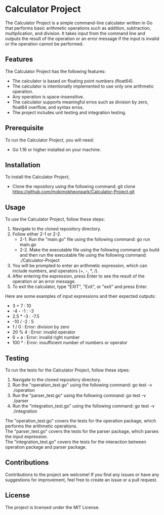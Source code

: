 # Calculator Project

The Calculator Project is a simple command-line calculator written in Go that performs basic arithmetic operations such as addition, subtraction, multiplication, and division. It takes input from the command line and outputs the result of the operation or an error message if the input is invalid or the operation cannot be performed.

## Features

The Calculator Project has the following features:

- The calculator is based on floating point numbers (float64).
- The calculator is intentionally implemented to use only one arithmetic operation.
- Any operation is space-insensitive.
- The calculator supports meaningful erros such as division by zero, float64 overflow, and syntax erros.
- The project includes unit testing and integration testing.

## Prerequisite

To run the Calculator Project, you will need:

- Go 1.16 or higher installed on your machine.

## Installation

To install the Calculator Project,

- Clone the repository using the following command: git clone https://github.com/mokimokheonpark/Calculator-Project.git

## Usage

To use the Calculator Project, follow these steps:

1. Navigate to the cloned repository directory.
2. Follow either 2-1 or 2-2.
    - 2-1. Run the "main.go" file using the following command: go run main.go
    - 2-2. Make the executable file using the following command: go build  
            and then run the executable file using the following command: ./Calculator-Project
3. You will be prompted to enter an arithmetic expression, which can include numbers, and operators (+, -, *, /).
4. After entering the expression, press Enter to see the result of the operation or an error message.
5. To exit the calculator, type "EXIT", "Exit", or "exit" and press Enter.

Here are some examples of input expressions and their expected outputs:

- 3 + 7 : 10
- -4 - -1 : -3
- 2.5 * -3 : -7.5
- -10 / -2 : 5
- 1 / 0 : Error: division by zero
- 20 % 4 : Error: invalid operator
- 6 + a : Error: invalid right number
- 100 * : Error: insufficient number of numbers or operator

## Testing

To run the tests for the Calculator Project, follow these stpes:

1. Navigate to the cloned repository directory.
2. Run the "operation_test.go" using the following command: go test -v ./operation
3. Run the "parser_test.go" using the following command: go test -v ./parser
4. Run the "integration_test.go" using the following command: go test -v ./integration

The "operation_test.go" covers the tests for the operation package, which performs the arithmetic operations.  
The "parser_test.go" covers the tests for the parser package, which parses the input expression.  
The "integration_test.go" covers the tests for the interaction between operation package and parser package.

## Contributions

Contributions to the project are welcome! If you find any issues or have any suggestions for improvement, feel free to create an issue or a pull request.

## License

The project is licensed under the MIT License.
